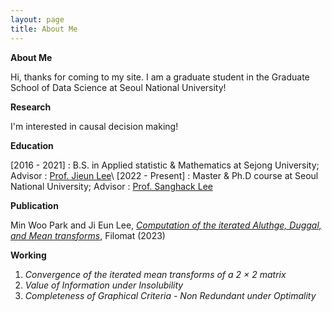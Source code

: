 ```yaml
---
layout: page
title: About Me
---
```


**About Me**

Hi, thanks for coming to my site. I am a graduate student in the Graduate School of Data Science at Seoul National University!

**Research**

I'm interested in causal decision making!

**Education**

[2016 - 2021] : B.S. in Applied statistic & Mathematics at Sejong University; Advisor : [Prof. Jieun Lee](https://home.sejong.ac.kr/~jieunlee7/)\\
[2022 - Present] : Master & Ph.D course at Seoul National University; Advisor : [Prof. Sanghack Lee](https://www.sanghacklee.me/)

**Publication**

Min Woo Park and Ji Eun Lee, [*Computation of the iterated Aluthge, Duggal,
and Mean transforms*](https://www.pmf.ni.ac.rs/filomat-content/2023/37-15/FILOMAT%2037-15.html), Filomat (2023)

**Working**

1. *Convergence of the iterated mean transforms of a 2 × 2 matrix*
2. *Value of Information under Insolubility*
3. *Completeness of Graphical Criteria - Non Redundant under Optimality* 

